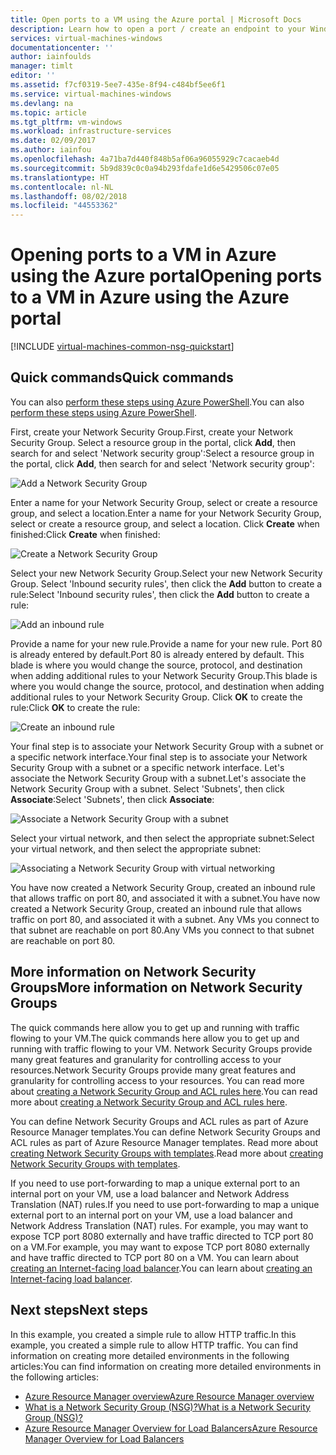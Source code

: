 ```yaml
---
title: Open ports to a VM using the Azure portal | Microsoft Docs
description: Learn how to open a port / create an endpoint to your Windows VM using the resource manager deployment model in the Azure Portal
services: virtual-machines-windows
documentationcenter: ''
author: iainfoulds
manager: timlt
editor: ''
ms.assetid: f7cf0319-5ee7-435e-8f94-c484bf5ee6f1
ms.service: virtual-machines-windows
ms.devlang: na
ms.topic: article
ms.tgt_pltfrm: vm-windows
ms.workload: infrastructure-services
ms.date: 02/09/2017
ms.author: iainfou
ms.openlocfilehash: 4a71ba7d440f848b5af06a96055929c7cacaeb4d
ms.sourcegitcommit: 5b9d839c0c0a94b293fdafe1d6e5429506c07e05
ms.translationtype: HT
ms.contentlocale: nl-NL
ms.lasthandoff: 08/02/2018
ms.locfileid: "44553362"
---
```

# <a name="opening-ports-to-a-vm-in-azure-using-the-azure-portal"></a><span data-ttu-id="9925f-103">Opening ports to a VM in Azure using the Azure portal</span><span class="sxs-lookup"><span data-stu-id="9925f-103">Opening ports to a VM in Azure using the Azure portal</span></span>
[!INCLUDE [virtual-machines-common-nsg-quickstart](../../../includes/virtual-machines-common-nsg-quickstart.md)]

## <a name="quick-commands"></a><span data-ttu-id="9925f-104">Quick commands</span><span class="sxs-lookup"><span data-stu-id="9925f-104">Quick commands</span></span>
<span data-ttu-id="9925f-105">You can also [perform these steps using Azure PowerShell](nsg-quickstart-powershell.md?toc=%2fazure%2fvirtual-machines%2fwindows%2ftoc.json).</span><span class="sxs-lookup"><span data-stu-id="9925f-105">You can also [perform these steps using Azure PowerShell](nsg-quickstart-powershell.md?toc=%2fazure%2fvirtual-machines%2fwindows%2ftoc.json).</span></span>

<span data-ttu-id="9925f-106">First, create your Network Security Group.</span><span class="sxs-lookup"><span data-stu-id="9925f-106">First, create your Network Security Group.</span></span> <span data-ttu-id="9925f-107">Select a resource group in the portal, click **Add**, then search for and select 'Network security group':</span><span class="sxs-lookup"><span data-stu-id="9925f-107">Select a resource group in the portal, click **Add**, then search for and select 'Network security group':</span></span>

![Add a Network Security Group](https://docstestmedia1.blob.core.windows.net/azure-media/articles/virtual-machines/windows/media/nsg-quickstart-portal/add-nsg.png)

<span data-ttu-id="9925f-109">Enter a name for your Network Security Group, select or create a resource group, and select a location.</span><span class="sxs-lookup"><span data-stu-id="9925f-109">Enter a name for your Network Security Group, select or create a resource group, and select a location.</span></span> <span data-ttu-id="9925f-110">Click **Create** when finished:</span><span class="sxs-lookup"><span data-stu-id="9925f-110">Click **Create** when finished:</span></span>

![Create a Network Security Group](https://docstestmedia1.blob.core.windows.net/azure-media/articles/virtual-machines/windows/media/nsg-quickstart-portal/create-nsg.png)

<span data-ttu-id="9925f-112">Select your new Network Security Group.</span><span class="sxs-lookup"><span data-stu-id="9925f-112">Select your new Network Security Group.</span></span> <span data-ttu-id="9925f-113">Select 'Inbound security rules', then click the **Add** button to create a rule:</span><span class="sxs-lookup"><span data-stu-id="9925f-113">Select 'Inbound security rules', then click the **Add** button to create a rule:</span></span>

![Add an inbound rule](https://docstestmedia1.blob.core.windows.net/azure-media/articles/virtual-machines/windows/media/nsg-quickstart-portal/add-inbound-rule.png)

<span data-ttu-id="9925f-115">Provide a name for your new rule.</span><span class="sxs-lookup"><span data-stu-id="9925f-115">Provide a name for your new rule.</span></span> <span data-ttu-id="9925f-116">Port 80 is already entered by default.</span><span class="sxs-lookup"><span data-stu-id="9925f-116">Port 80 is already entered by default.</span></span> <span data-ttu-id="9925f-117">This blade is where you would change the source, protocol, and destination when adding additional rules to your Network Security Group.</span><span class="sxs-lookup"><span data-stu-id="9925f-117">This blade is where you would change the source, protocol, and destination when adding additional rules to your Network Security Group.</span></span> <span data-ttu-id="9925f-118">Click **OK** to create the rule:</span><span class="sxs-lookup"><span data-stu-id="9925f-118">Click **OK** to create the rule:</span></span>

![Create an inbound rule](https://docstestmedia1.blob.core.windows.net/azure-media/articles/virtual-machines/windows/media/nsg-quickstart-portal/create-inbound-rule.png)

<span data-ttu-id="9925f-120">Your final step is to associate your Network Security Group with a subnet or a specific network interface.</span><span class="sxs-lookup"><span data-stu-id="9925f-120">Your final step is to associate your Network Security Group with a subnet or a specific network interface.</span></span> <span data-ttu-id="9925f-121">Let's associate the Network Security Group with a subnet.</span><span class="sxs-lookup"><span data-stu-id="9925f-121">Let's associate the Network Security Group with a subnet.</span></span> <span data-ttu-id="9925f-122">Select 'Subnets', then click **Associate**:</span><span class="sxs-lookup"><span data-stu-id="9925f-122">Select 'Subnets', then click **Associate**:</span></span>

![Associate a Network Security Group with a subnet](https://docstestmedia1.blob.core.windows.net/azure-media/articles/virtual-machines/windows/media/nsg-quickstart-portal/associate-subnet.png)

<span data-ttu-id="9925f-124">Select your virtual network, and then select the appropriate subnet:</span><span class="sxs-lookup"><span data-stu-id="9925f-124">Select your virtual network, and then select the appropriate subnet:</span></span>

![Associating a Network Security Group with virtual networking](https://docstestmedia1.blob.core.windows.net/azure-media/articles/virtual-machines/windows/media/nsg-quickstart-portal/select-vnet-subnet.png)

<span data-ttu-id="9925f-126">You have now created a Network Security Group, created an inbound rule that allows traffic on port 80, and associated it with a subnet.</span><span class="sxs-lookup"><span data-stu-id="9925f-126">You have now created a Network Security Group, created an inbound rule that allows traffic on port 80, and associated it with a subnet.</span></span> <span data-ttu-id="9925f-127">Any VMs you connect to that subnet are reachable on port 80.</span><span class="sxs-lookup"><span data-stu-id="9925f-127">Any VMs you connect to that subnet are reachable on port 80.</span></span>

## <a name="more-information-on-network-security-groups"></a><span data-ttu-id="9925f-128">More information on Network Security Groups</span><span class="sxs-lookup"><span data-stu-id="9925f-128">More information on Network Security Groups</span></span>
<span data-ttu-id="9925f-129">The quick commands here allow you to get up and running with traffic flowing to your VM.</span><span class="sxs-lookup"><span data-stu-id="9925f-129">The quick commands here allow you to get up and running with traffic flowing to your VM.</span></span> <span data-ttu-id="9925f-130">Network Security Groups provide many great features and granularity for controlling access to your resources.</span><span class="sxs-lookup"><span data-stu-id="9925f-130">Network Security Groups provide many great features and granularity for controlling access to your resources.</span></span> <span data-ttu-id="9925f-131">You can read more about [creating a Network Security Group and ACL rules here](../../virtual-network/virtual-networks-create-nsg-arm-ps.md).</span><span class="sxs-lookup"><span data-stu-id="9925f-131">You can read more about [creating a Network Security Group and ACL rules here](../../virtual-network/virtual-networks-create-nsg-arm-ps.md).</span></span>

<span data-ttu-id="9925f-132">You can define Network Security Groups and ACL rules as part of Azure Resource Manager templates.</span><span class="sxs-lookup"><span data-stu-id="9925f-132">You can define Network Security Groups and ACL rules as part of Azure Resource Manager templates.</span></span> <span data-ttu-id="9925f-133">Read more about [creating Network Security Groups with templates](../../virtual-network/virtual-networks-create-nsg-arm-template.md).</span><span class="sxs-lookup"><span data-stu-id="9925f-133">Read more about [creating Network Security Groups with templates](../../virtual-network/virtual-networks-create-nsg-arm-template.md).</span></span>

<span data-ttu-id="9925f-134">If you need to use port-forwarding to map a unique external port to an internal port on your VM, use a load balancer and Network Address Translation (NAT) rules.</span><span class="sxs-lookup"><span data-stu-id="9925f-134">If you need to use port-forwarding to map a unique external port to an internal port on your VM, use a load balancer and Network Address Translation (NAT) rules.</span></span> <span data-ttu-id="9925f-135">For example, you may want to expose TCP port 8080 externally and have traffic directed to TCP port 80 on a VM.</span><span class="sxs-lookup"><span data-stu-id="9925f-135">For example, you may want to expose TCP port 8080 externally and have traffic directed to TCP port 80 on a VM.</span></span> <span data-ttu-id="9925f-136">You can learn about [creating an Internet-facing load balancer](../../load-balancer/load-balancer-get-started-internet-arm-ps.md).</span><span class="sxs-lookup"><span data-stu-id="9925f-136">You can learn about [creating an Internet-facing load balancer](../../load-balancer/load-balancer-get-started-internet-arm-ps.md).</span></span>

## <a name="next-steps"></a><span data-ttu-id="9925f-137">Next steps</span><span class="sxs-lookup"><span data-stu-id="9925f-137">Next steps</span></span>
<span data-ttu-id="9925f-138">In this example, you created a simple rule to allow HTTP traffic.</span><span class="sxs-lookup"><span data-stu-id="9925f-138">In this example, you created a simple rule to allow HTTP traffic.</span></span> <span data-ttu-id="9925f-139">You can find information on creating more detailed environments in the following articles:</span><span class="sxs-lookup"><span data-stu-id="9925f-139">You can find information on creating more detailed environments in the following articles:</span></span>

* [<span data-ttu-id="9925f-140">Azure Resource Manager overview</span><span class="sxs-lookup"><span data-stu-id="9925f-140">Azure Resource Manager overview</span></span>](../../azure-resource-manager/resource-group-overview.md)
* [<span data-ttu-id="9925f-141">What is a Network Security Group (NSG)?</span><span class="sxs-lookup"><span data-stu-id="9925f-141">What is a Network Security Group (NSG)?</span></span>](../../virtual-network/virtual-networks-nsg.md)
* [<span data-ttu-id="9925f-142">Azure Resource Manager Overview for Load Balancers</span><span class="sxs-lookup"><span data-stu-id="9925f-142">Azure Resource Manager Overview for Load Balancers</span></span>](../../load-balancer/load-balancer-arm.md)







